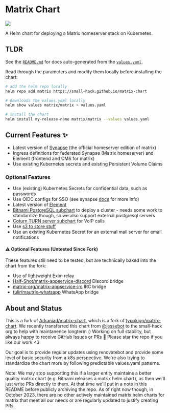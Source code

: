 # Matrix Chart
<a href="https://github.com/small-hack/matrix-chart/releases"><img src="https://img.shields.io/github/v/release/small-hack/matrix-chart?style=plastic&labelColor=blue&color=green&logo=GitHub&logoColor=white"></a>

A Helm chart for deploying a Matrix homeserver stack on Kubernetes.

## TLDR

See the [`README.md`](https://github.com/small-hack/matrix-chart/blob/main/charts/matrix/README.md) for docs auto-generated from the [`values.yaml`](https://github.com/small-hack/matrix-chart/blob/main/charts/matrix/values.yaml).

Read through the parameters and modify them locally before installing the chart:

```bash
# add the helm repo locally
helm repo add matrix https://small-hack.github.io/matrix-chart

# downloads the values.yaml locally
helm show values matrix/matrix > values.yaml

# install the chart
helm install my-release-name matrix/matrix --values values.yaml
```

## Current Features ✨

- Latest version of [Synapse](https://github.com/matrix-org/synapse) (the official homeserver edition of matrix)
- Ingress definitions for federated Synapse (Matrix homeserver) and Element (frontend and CMS for matrix)
- Use existing Kubernetes secrets and existing Persistent Volume Claims

### Optional Features

- Use (existing) Kubernetes Secrets for confidential data, such as passwords
- Use OIDC configs for SSO (see synapse [docs](https://github.com/matrix-org/synapse/blob/747416e94cd8f137b9173c132f7c44ea1c59534d/docs/openid.md) for more info)
- Latest version of [Element](https://element.io/)
- [Bitnami PostgreSQL subchart](https://github.com/bitnami/charts/tree/main/bitnami/postgresql) to deploy a cluster - needs some work to standardize though, so we also support external postgresql servers
- [Coturn TURN server subchart](https://github.com/jessebot/coturn-chart) for VoIP calls
- Use [s3 to store stuff](https://github.com/matrix-org/synapse-s3-storage-provider/tree/main)
- Use an existing Kubernetes Secret for an external mail server for email notifications

#### ⚠️ Optional Features (Untested Since Fork)

These features still need to be tested, but are technically baked into the chart from the fork:

- Use of lightweight Exim relay
- [Half-Shot/matrix-appservice-discord](https://github.com/Half-Shot/matrix-appservice-discord) Discord bridge
- [matrix-org/matrix-appservice-irc](https://github.com/matrix-org/matrix-appservice-irc) IRC bridge
- [tulir/mautrix-whatsapp](https://github.com/tulir/mautrix-whatsapp) WhatsApp bridge

## About and Status

This is a fork of [Arkaniad/matrix-chart](https://github.com/Arkaniad/matrix-chart), which is a fork of [typokign/matrix-chart](https://github.com/typokign/matrix-chart). We recently transferred this chart from [@jessebot](https://github.comc/jessebot) to the small-hack org to help with maintanence longterm :) Working on full stability, but always happy to receive GitHub Issues or PRs 💙 Please star the repo if you like our work <3

Our goal is to provide regular updates using renovatebot and provide some level of basic security from a k8s perspective. We're also trying to standardize the chart more by following predictable values.yaml patterns.

Note: We may stop supporting this if a larger entity maintains a better quality matrix chart (e.g. Bitnami releases a matrix helm chart), as then we'll just write PRs directly to them. At that time we'll put in a note in this README before publicly archiving the repo. As of right now though, in October 2023, there are no other actively maintained matrix helm charts for matrix that meet all our needs or are regularly updated to justify creating PRs.
